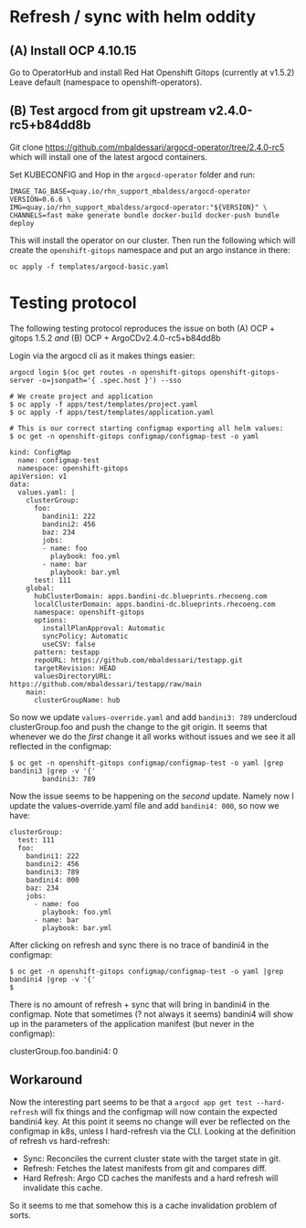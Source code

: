 # Refresh / sync with helm oddity

## (A) Install OCP 4.10.15

Go to OperatorHub and install Red Hat Openshift Gitops (currently at v1.5.2)
Leave default (namespace to openshift-operators).
## (B) Test argocd from git upstream v2.4.0-rc5+b84dd8b

Git clone https://github.com/mbaldessari/argocd-operator/tree/2.4.0-rc5 which will install
one of the latest argocd containers.

Set KUBECONFIG and Hop in the `argocd-operator` folder and run:
```
IMAGE_TAG_BASE=quay.io/rhn_support_mbaldess/argocd-operator VERSION=0.6.6 \
IMG=quay.io/rhn_support_mbaldess/argocd-operator:"${VERSION}" \
CHANNELS=fast make generate bundle docker-build docker-push bundle deploy
```

This will install the operator on our cluster. Then run the following which will create
the `openshift-gitops` namespace and put an argo instance in there:
```
oc apply -f templates/argocd-basic.yaml
```

# Testing protocol

The following testing protocol reproduces the issue on both (A) OCP + gitops 1.5.2 *and* (B) OCP + ArgoCDv2.4.0-rc5+b84dd8b

Login via the argocd cli as it makes things easier:
```
argocd login $(oc get routes -n openshift-gitops openshift-gitops-server -o=jsonpath='{ .spec.host }') --sso
```

```
# We create project and application
$ oc apply -f apps/test/templates/project.yaml
$ oc apply -f apps/test/templates/application.yaml

# This is our correct starting configmap exporting all helm values:
$ oc get -n openshift-gitops configmap/configmap-test -o yaml

kind: ConfigMap
  name: configmap-test
  namespace: openshift-gitops
apiVersion: v1
data:
  values.yaml: |
    clusterGroup:
      foo:
        bandini1: 222
        bandini2: 456
        baz: 234
        jobs:
        - name: foo
          playbook: foo.yml
        - name: bar
          playbook: bar.yml
      test: 111
    global:
      hubClusterDomain: apps.bandini-dc.blueprints.rhecoeng.com
      localClusterDomain: apps.bandini-dc.blueprints.rhecoeng.com
      namespace: openshift-gitops
      options:
        installPlanApproval: Automatic
        syncPolicy: Automatic
        useCSV: false
      pattern: testapp
      repoURL: https://github.com/mbaldessari/testapp.git
      targetRevision: HEAD
      valuesDirectoryURL: https://github.com/mbaldessari/testapp/raw/main
    main:
      clusterGroupName: hub
```

So now we update `values-override.yaml` and add `bandini3: 789` undercloud clusterGroup.foo and push the change to the git origin.
It seems that whenever we do the *first* change it all works without issues and we see it all reflected in the configmap:
```
$ oc get -n openshift-gitops configmap/configmap-test -o yaml |grep bandini3 |grep -v '{'
        bandini3: 789
```

Now the issue seems to be happening on the *second* update. Namely now I update the values-override.yaml
file and add `bandini4: 000`, so now we have:
```
clusterGroup:
  test: 111
  foo:
    bandini1: 222
    bandini2: 456
    bandini3: 789
    bandini4: 000
    baz: 234
    jobs:
      - name: foo
        playbook: foo.yml
      - name: bar
        playbook: bar.yml
```

After clicking on refresh and sync there is no trace of bandini4 in the configmap:
```
$ oc get -n openshift-gitops configmap/configmap-test -o yaml |grep bandini4 |grep -v '{'
$
```

There is no amount of refresh + sync that will bring in bandini4 in the configmap. Note that
sometimes (? not always it seems) bandini4 will show up in the parameters of the application
manifest (but never in the configmap):

  clusterGroup.foo.bandini4: 0

## Workaround

Now the interesting part seems to be that a `argocd app get test --hard-refresh` will fix things
and the configmap will now contain the expected bandini4 key. At this point it seems no change
will ever be reflected on the configmap in k8s, unless I hard-refresh via the CLI.
Looking at the definition of refresh vs hard-refresh:
* Sync: Reconciles the current cluster state with the target state in git.
* Refresh: Fetches the latest manifests from git and compares diff.
* Hard Refresh: Argo CD caches the manifests and a hard refresh will invalidate this cache.

So it seems to me that somehow this is a cache invalidation problem of sorts.
